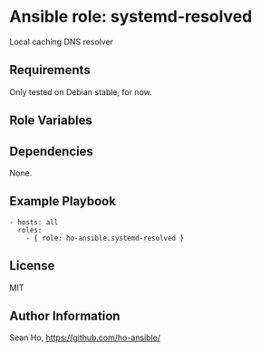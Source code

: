 # Ansible role: systemd-resolved
Local caching DNS resolver

## Requirements
Only tested on Debian stable, for now.

## Role Variables

## Dependencies
None.

## Example Playbook

```
- hosts: all
  roles:
    - { role: ho-ansible.systemd-resolved }
```

## License
MIT

## Author Information
Sean Ho, https://github.com/ho-ansible/
